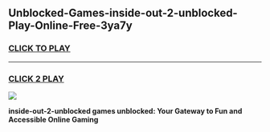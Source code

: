 
## Unblocked-Games-inside-out-2-unblocked-Play-Online-Free-3ya7y
<h3>
<a href="https://premium76.site?title=inside-out-2-unblocked&ref=26A">CLICK TO PLAY</a></h3>
<hr>

<h3>
<a href="https://premium76.site?title=inside-out-2-unblocked&ref=26A">CLICK 2 PLAY</a>
  
</h3>

<a href="https://premium76.site?title=inside-out-2-unblocked&ref=26A"><img src="https://clearcache.store/games.png"></a>


**inside-out-2-unblocked games unblocked: Your Gateway to Fun and Accessible Online Gaming**
